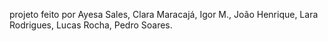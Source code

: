 projeto feito por Ayesa Sales, Clara Maracajá, Igor M., João Henrique, Lara Rodrigues, Lucas Rocha, Pedro Soares.
